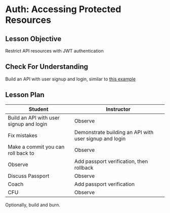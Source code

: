 # Auth: Accessing Protected Resources

## Lesson Objective

Restrict API resources with JWT authentication

## Check For Understanding

Build an API with user signup and login, similar to [this example](https://github.com/sikaeducation/express-protecting-routes)

## Lesson Plan

| Student | Instructor |
| --- | --- |
| Build an API with user signup and login | Observe |
| Fix mistakes| Demonstrate building an API with user signup and login |
| Make a commit you can roll back to | Observe |
| Observe | Add passport verification, then rollback |
| Discuss Passport | Observe |
| Coach | Add passport verification |
| CFU | Observe |

Optionally, build and burn.
